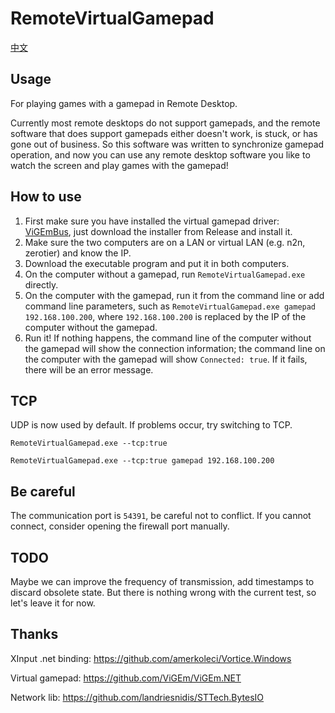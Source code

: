 # RemoteVirtualGamepad
[中文](README_zhcn.md)

## Usage
For playing games with a gamepad in Remote Desktop.

Currently most remote desktops do not support gamepads, and the remote software that does support gamepads either doesn't work, is stuck, or has gone out of business. So this software was written to synchronize gamepad operation, and now you can use any remote desktop software you like to watch the screen and play games with the gamepad!

## How to use
1. First make sure you have installed the virtual gamepad driver: [ViGEmBus](https://github.com/ViGEm/ViGEmBus), just download the installer from Release and install it.
2. Make sure the two computers are on a LAN or virtual LAN (e.g. n2n, zerotier) and know the IP.
3. Download the executable program and put it in both computers.
4. On the computer without a gamepad, run `RemoteVirtualGamepad.exe` directly.
5. On the computer with the gamepad, run it from the command line or add command line parameters, such as `RemoteVirtualGamepad.exe gamepad 192.168.100.200`, where `192.168.100.200` is replaced by the IP of the computer without the gamepad.
6. Run it! If nothing happens, the command line of the computer without the gamepad will show the connection information; the command line on the computer with the gamepad will show `Connected: true`. If it fails, there will be an error message.

## TCP
UDP is now used by default. If problems occur, try switching to TCP.
```
RemoteVirtualGamepad.exe --tcp:true
```

```
RemoteVirtualGamepad.exe --tcp:true gamepad 192.168.100.200
```
## Be careful
The communication port is `54391`, be careful not to conflict. If you cannot connect, consider opening the firewall port manually.

## TODO
Maybe we can improve the frequency of transmission, add timestamps to discard obsolete state. But there is nothing wrong with the current test, so let's leave it for now.

## Thanks
XInput .net binding: https://github.com/amerkoleci/Vortice.Windows

Virtual gamepad: https://github.com/ViGEm/ViGEm.NET

Network lib: https://github.com/landriesnidis/STTech.BytesIO
